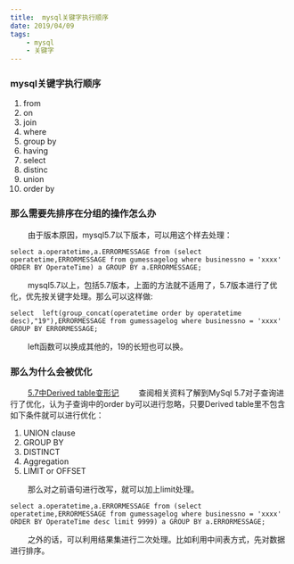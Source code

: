 ```yaml
---
title:  mysql关键字执行顺序
date: 2019/04/09
tags: 
    - mysql
    - 关键字
---
```


### mysql关键字执行顺序
1. from
1. on
1. join
1. where
1. group by
1. having
1. select
1. distinc 
1. union
1. order by
<!-- more -->

### 那么需要先排序在分组的操作怎么办
&nbsp;&nbsp;&nbsp;&nbsp;&nbsp;&nbsp;&nbsp;&nbsp;由于版本原因，mysql5.7以下版本，可以用这个样去处理：
```
select a.operatetime,a.ERRORMESSAGE from (select operatetime,ERRORMESSAGE from gumessagelog where businessno = 'xxxx' ORDER BY OperateTime) a GROUP BY a.ERRORMESSAGE;
```
&nbsp;&nbsp;&nbsp;&nbsp;&nbsp;&nbsp;&nbsp;&nbsp;mysql5.7以上，包括5.7版本，上面的方法就不适用了，5.7版本进行了优化，优先按关键字处理。那么可以这样做:
```
select  left(group_concat(operatetime order by operatetime desc),"19"),ERRORMESSAGE from gumessagelog where businessno = 'xxxx' GROUP BY ERRORMESSAGE;
```
&nbsp;&nbsp;&nbsp;&nbsp;&nbsp;&nbsp;&nbsp;&nbsp;left函数可以换成其他的，19的长短也可以换。
### 那么为什么会被优化
&nbsp;&nbsp;&nbsp;&nbsp;&nbsp;&nbsp;&nbsp;&nbsp;[5.7中Derived table变形记](https://yq.aliyun.com/articles/72503)
&nbsp;&nbsp;&nbsp;&nbsp;&nbsp;&nbsp;&nbsp;&nbsp;查阅相关资料了解到MySql 5.7对子查询进行了优化，认为子查询中的order by可以进行忽略，只要Derived table里不包含如下条件就可以进行优化：
1. UNION clause
2. GROUP BY
3. DISTINCT
4. Aggregation
5. LIMIT or OFFSET

&nbsp;&nbsp;&nbsp;&nbsp;&nbsp;&nbsp;&nbsp;&nbsp;那么对之前语句进行改写，就可以加上limit处理。
```
select a.operatetime,a.ERRORMESSAGE from (select operatetime,ERRORMESSAGE from gumessagelog where businessno = 'xxxx' ORDER BY OperateTime desc limit 9999) a GROUP BY a.ERRORMESSAGE;
```
&nbsp;&nbsp;&nbsp;&nbsp;&nbsp;&nbsp;&nbsp;&nbsp;之外的话，可以利用结果集进行二次处理。比如利用中间表方式，先对数据进行排序。


